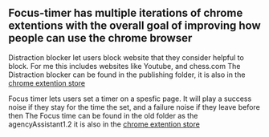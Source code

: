 ## Focus-timer has multiple iterations of chrome extentions with the overall goal of improving how people can use the chrome browser

Distraction blocker let users block website that they consider helpful to block. For me this includes websites like Youtube, and chess.com
The Distraction blocker can be found in the publishing folder, it is also in the [chrome extention store](https://chromewebstore.google.com/detail/distraction-blocker/gigiekecpijokpijbabheahcnpfchhga?hl=en&authuser=0)


Focus timer lets users set a timer on a spesfic page. It will play a success noise if they stay for the time the set, and a failure noise if they leave before then
The Focus time can be found in the old folder as the agencyAssistant1.2 it is also in the [chrome extention store](https://chromewebstore.google.com/detail/agency-assistant/pbcoffnbffloddpmembnpojpngdpgcbo?hl=en&authuser=0)
